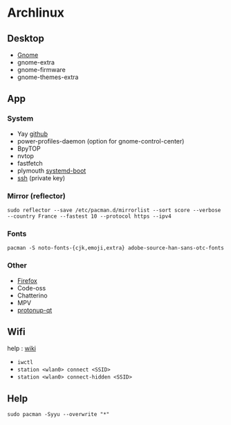 # Archlinux

## Desktop
- [Gnome](/gnome.md)
- gnome-extra
- gnome-firmware
- gnome-themes-extra

## App

### System
- Yay [github](https://github.com/Jguer/yay?tab=readme-ov-file#installation)
- power-profiles-daemon (option for gnome-control-center)
- BpyTOP
- nvtop
- fastfetch
- plymouth [systemd-boot](/plymouth-systemd-boot.md)
- [ssh](/ssh.md) (private key)

### Mirror (reflector)
```sudo reflector --save /etc/pacman.d/mirrorlist --sort score --verbose --country France --fastest 10 --protocol https --ipv4```

### Fonts
```pacman -S noto-fonts-{cjk,emoji,extra} adobe-source-han-sans-otc-fonts```

### Other
- [Firefox](/firefox.md)
- Code-oss
- Chatterino
- MPV
- [protonup-qt](https://aur.archlinux.org/packages/protonup-qt)

## Wifi
help : [wiki](https://wiki.archlinux.org/title/Iwd)

- ```iwctl```
- ```station <wlan0> connect <SSID>```
- ```station <wlan0> connect-hidden <SSID>```

## Help

```sudo pacman -Syyu --overwrite "*"```
